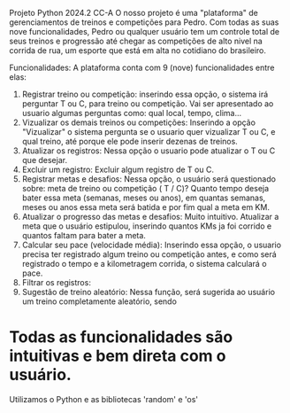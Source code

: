 Projeto Python 2024.2 CC-A
O nosso projeto é uma "plataforma" de gerenciamentos de treinos e competições para Pedro. 
Com todas as suas nove funcionalidades, Pedro ou qualquer usuário tem um controle total de seus treinos
e progressão até chegar as competições de alto nivel na corrida de rua, um esporte que está em alta no cotidiano do brasileiro.

Funcionalidades: 
A plataforma conta com 9 (nove) funcionalidades entre elas:
1. Registrar treino ou competição: inserindo essa opção, o sistema irá perguntar T ou C, para treino ou competição. Vai ser apresentado ao usuario algumas perguntas como: qual local, tempo, clima...
2. Vizualizar os demais treinos ou competições: Inserindo a opção "Vizualizar" o sistema pergunta se o usuario quer vizualizar T ou C, e qual treino, até porque ele pode inserir dezenas de treinos.
3. Atualizar os registros: Nessa opção o usuario pode atualizar o T ou C que desejar. 
4. Excluir um registro: Excluir algum registro de T ou C.
5. Registrar metas e desafios: Nessa opção, o usuário será questionado sobre: meta de treino ou competição ( T / C)? Quanto tempo deseja bater essa meta (semanas, meses ou anos), em quantas semanas, meses ou anos essa meta será batida e por fim qual a meta em KM.
6. Atualizar o progresso das metas e desafios: Muito intuitivo. Atualizar a meta que o usuário estipulou, inserindo quantos KMs ja foi corrido e quantos faltam para bater a meta.
7. Calcular seu pace (velocidade média): Inserindo essa opção, o usuario precisa ter registrado algum treino ou competição antes, e como será registrado o tempo e a kilometragem corrida, o sistema calculará o pace.
8. Filtrar os registros: 
9. Sugestão de treino aleatório: Nessa função, será sugerida ao usuário um treino completamente aleatório, sendo
# Todas as funcionalidades são intuitivas e bem direta com o usuário.

Utilizamos o Python e as bibliotecas 'random' e 'os'    
